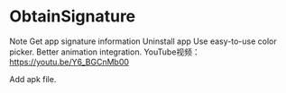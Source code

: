 # ObtainSignature
Note Get app signature information Uninstall app Use easy-to-use color picker. Better animation integration.
YouTube视频：
https://youtu.be/Y6_BGCnMb00

Add apk file.
